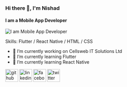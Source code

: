 ### Hi there 👋, I'm Nishad
#### I am a Mobile App Developer
![I am Mobile App Developer](https://scontent.fjsr1-1.fna.fbcdn.net/v/t39.30808-6/338045707_748737276963474_6133349597854450739_n.jpg?stp=dst-jpg_p720x720&_nc_cat=108&ccb=1-7&_nc_sid=cc71e4&_nc_eui2=AeEP0E4a50McyPQ4CpLZe6Zxd4e_IJoojfp3h78gmiiN-rQuSf8ucREgZIGonwjiggLcxR9HMFq0Z9D3Rzghhizb&_nc_ohc=q68QZnVBsBgQ7kNvgEtMncz&_nc_zt=23&_nc_ht=scontent.fjsr1-1.fna&oh=00_AYAwkgo2OOSb2yPIzIQL940NP7_Cr8FgQl2rXNloxiY5Ng&oe=66C9953B)


Skills: Flutter / React Native / HTML / CSS

- 🔭 I’m currently working on Cellsweb IT Solutions Ltd 
- 🌱 I’m currently learning Flutter
- 🌱 I’m currently learning React Native 


[<img src='https://cdn.jsdelivr.net/npm/simple-icons@3.0.1/icons/github.svg' alt='github' height='40'>](https://github.com/NishadMiah)  [<img src='https://cdn.jsdelivr.net/npm/simple-icons@3.0.1/icons/linkedin.svg' alt='linkedin' height='40'>](https://www.linkedin.com/in/md-nishad-islam-12b567245/)  [<img src='https://cdn.jsdelivr.net/npm/simple-icons@3.0.1/icons/facebook.svg' alt='facebook' height='40'>](https://www.facebook.com/devMdNishadMiah)  [<img src='https://cdn.jsdelivr.net/npm/simple-icons@3.0.1/icons/twitter.svg' alt='twitter' height='40'>](https://twitter.com/MM04743505)  

